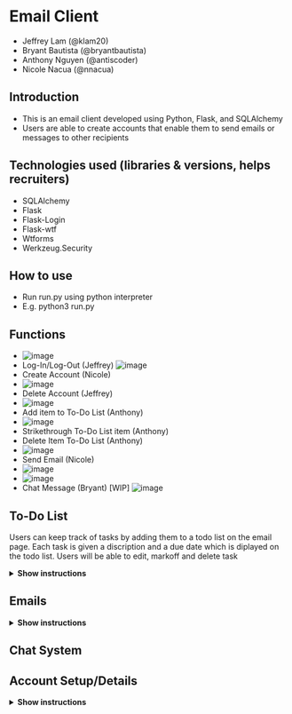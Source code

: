 # Email Client
- Jeffrey Lam (@klam20)
- Bryant Bautista (@bryantbautista)
- Anthony Nguyen (@antiscoder)
- Nicole Nacua (@nnacua)

## Introduction
- This is an email client developed using Python, Flask, and SQLAlchemy
- Users are able to create accounts that enable them to send emails or messages to other recipients

## Technologies used (libraries & versions, helps recruiters)
- SQLAlchemy
- Flask
- Flask-Login
- Flask-wtf
- Wtforms
- Werkzeug.Security

## How to use
- Run run.py using python interpreter
- E.g. python3 run.py

## Functions
- ![image](https://user-images.githubusercontent.com/85579906/235287767-8fadb139-2ea4-417c-afdf-70693011f1ce.png)
- Log-In/Log-Out (Jeffrey)
![image](https://user-images.githubusercontent.com/85579906/235287819-ef52d286-6634-496e-a474-44cb7a1baedc.png)
- Create Account (Nicole)
- ![image](https://user-images.githubusercontent.com/85579906/235287841-0b96ce0d-58a2-4a10-94fa-a79cd1e7ad64.png)
- Delete Account (Jeffrey)
- ![image](https://user-images.githubusercontent.com/85579906/235287850-1c19208b-9c80-49a3-a1bb-00fafa91813e.png)
- Add item to To-Do List (Anthony)
- ![image](https://user-images.githubusercontent.com/85579906/235287873-7630f8a6-3a52-4c03-a48f-6c0b56049c36.png)
- Strikethrough To-Do List item (Anthony)
- Delete Item To-Do List (Anthony)
- ![image](https://user-images.githubusercontent.com/85579906/235287928-cb49f6eb-b888-4d6b-87ad-9e20ab06f542.png)
- Send Email (Nicole)
- ![image](https://user-images.githubusercontent.com/85579906/235287918-6f97807f-d860-45fc-9c5d-ffb6e531125d.png)
- ![image](https://user-images.githubusercontent.com/85579906/235287921-34376fd4-46bb-4c5d-8a90-303f9072a5e3.png)
- Chat Message (Bryant) [WIP]
![image](https://user-images.githubusercontent.com/85579906/235287966-fdd56a55-f1d3-4efa-b7e9-6cc215cfd6f7.png)

## To-Do List
Users can keep track of tasks by adding them to a todo list on the email page. 
Each task is given a discription and a due date which is diplayed on the todo list. 
Users will be able to edit, markoff and delete task

<details><summary><b>Show instructions</b></summary>

### Adding Items
  On the left side of the email page there will be a section dedicated to the todo list
  There are fields for entering a task discription and due date
  After filling out the fields a user can press the "+" button to add that task
  
### Marking Off Items
  Clicking on a task will mark the item off as done
  
### Deleting Items
  There is an "x" button next to each task, clicking on it will delete the corrisonding task
  
### Editing Items
   There is an edit button next to each task, clicking it will put the task into edit mode
   The user can then edit the task discription and due date
   Clicking on the edit button again will submit the changes and take the task out of edit mode
</details>

## Emails
<details><summary><b>Show instructions</b></summary>

### Compose Button
  On the bottom right, there is a compose button where you can create and send emails
  
### Filling out the form
  The minimum details in order to send an email are recipient email address, subject, and content
  
### Adding Attachments
  Additionally, attachments can be added to the email message. Currently supported file formats are []

### Inbox and Viewing
  The inbox has viewing modes for sent and received emails
  Clicking on an email allows you to view its contents

### Deleting Emails
  To delete an email you must first view the contents of the email
  The Delete Email button will delete the email from your view.

</details>


## Chat System

## Account Setup/Details

<details><summary><b>Show instructions</b></summary>

### Registering
  From the home page, you may sign-up for an account by pressing the following button
  You will need to provide an email address and a password
  
### Logging In
  With a created account, you can log-in to access the other features of the web page
  A registered email and password is required.
  
### Logging Out
  You may log-out using this button located at the nav-bar
  
### Deleting Account
   You may delete account using this button located at the nav-bar
   
</details>
